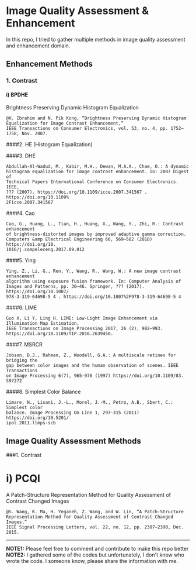 # Image Quality Assessment & Enhancement

In this repo, I tried to gather multiple methods in image quality assessment and enhancement domain. 

## Enhancement Methods
### 1. Contrast
#### i) BPDHE
Brightness Preserving Dynamic Histogram Equalization 

```
@H. Ibrahim and N. Pik Kong, “Brightness Preserving Dynamic Histogram Equalization for Image Contrast Enhancement,”
IEEE Transactions on Consumer Electronics, vol. 53, no. 4, pp. 1752–1758, Nov. 2007.
```
####2. HE (Histogram Equalization)


####3. DHE
```
Abdullah-Al-Wadud, M., Kabir, M.H., Dewan, M.A.A., Chae, O.: A dynamic
histogram equalization for image contrast enhancement. In: 2007 Digest of
Technical Papers International Conference on Consumer Electronics. IEEE,
??? (2007). https://doi.org/10.1109/icce.2007.341567 . https://doi.org/10.1109%
2Ficce.2007.341567
```
####4. Cao
```
Cao, G., Huang, L., Tian, H., Huang, X., Wang, Y., Zhi, R.: Contrast enhancement
of brightness-distorted images by improved adaptive gamma correction.
Computers &amp Electrical Engineering 66, 569–582 (2018) https://doi.org/10.
1016/j.compeleceng.2017.09.012
```
####5. Ying
```
Ying, Z., Li, G., Ren, Y., Wang, R., Wang, W.: A new image contrast enhancement
algorithm using exposure fusion framework. In: Computer Analysis of
Images and Patterns, pp. 36–46. Springer, ??? (2017). https://doi.org/10.1007/
978-3-319-64698-5 4 . https://doi.org/10.1007%2F978-3-319-64698-5 4
```
####6. LIME
```
Guo X, Li Y, Ling H. LIME: Low-Light Image Enhancement via Illumination Map Estimation. 
IEEE Transactions on Image Processing 2017, 26 (2), 982–993. https://doi.org/10.1109/TIP.2016.2639450.
```
####7. MSRCR
```
Jobson, D.J., Rahman, Z., Woodell, G.A.: A multiscale retinex for bridging the
gap between color images and the human observation of scenes. IEEE Transactions
on Image Processing 6(7), 965–976 (1997) https://doi.org/10.1109/83.
597272
```
####8. Simplest Color Balance
```
Limare, N., Lisani, J.-L., Morel, J.-M., Petro, A.B., Sbert, C.: Simplest color
balance. Image Processing On Line 1, 297–315 (2011) https://doi.org/10.5201/
ipol.2011.llmps-scb
```



## Image Quality Assessment Methods
###1. Contrast
# i) PCQI
A Patch-Structure Representation Method for Quality Assessment of Contrast Changed Images
```
@S. Wang, K. Ma, H. Yeganeh, Z. Wang, and W. Lin, “A Patch-Structure Representation Method for Quality Assessment of Contrast Changed Images,”
IEEE Signal Processing Letters, vol. 22, no. 12, pp. 2387–2390, Dec. 2015.
```
*********************************************



**NOTE1:** Please feel free to comment and contribute to make this repo better 
**NOTE2:** I gathered some of the codes but unfortunately, I don't know who wrote the code. I someone know, please share the information with me.